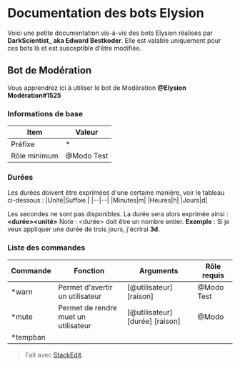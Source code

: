 Documentation des bots Elysion
=======
Voici une petite documentation vis-à-vis des bots Elysion réalisés par **DarkScientist_ aka Edward Bestkoder**. Elle est valable uniquement pour ces bots là et est susceptible d'être modifiée.

## Bot de Modération
Vous apprendrez ici à utiliser le bot de Modération **@Elysion Modération#1525**

### Informations de base

 
|Item|Valeur  |
|--|--|
|Préfixe  |*  |
|Rôle minimum|@Modo Test  |

### Durées
Les durées doivent être exprimées d'une certaine manière, voir le tableau ci-dessous :
|Unité|Suffixe  |
|--|--|
|Minutes|m|
|Heures|h|
|Jours|d|

Les secondes ne sont pas disponibles.
La durée sera alors exprimée ainsi : **<durée><unité>**
Note : <durée> doit être un nombre entier.
**Exemple** : Si je veux appliquer une durée de trois jours, j'écrirai **3d**.

### Liste des commandes
|Commande|Fonction  |Arguments|Rôle requis|
|--|--|--|--|
|*warn  |Permet d'avertir un utilisateur  |[@utilisateur] [raison]|@Modo Test|
|*mute|Permet de rendre muet un utilisateur|[@utilisateur] [durée] [raison]|@Modo|
|*tempban|


> Fait avec [StackEdit](https://stackedit.io/).
